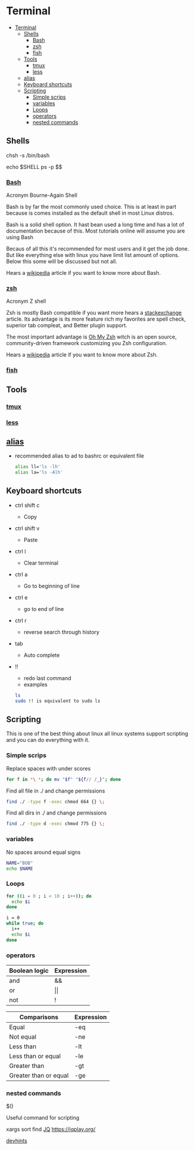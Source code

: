 # Terminal

- [Terminal](#terminal)
  - [Shells](#shells)
    - [Bash](#bash)
    - [zsh](#zsh)
    - [fish](#fish)
  - [Tools](#tools)
    - [tmux](#tmux)
    - [less](#less)
  - [alias](#alias)
  - [Keyboard shortcuts](#keyboard-shortcuts)
  - [Scripting](#scripting)
    - [Simple scrips](#simple-scrips)
    - [variables](#variables)
    - [Loops](#loops)
    - [operators](#operators)
    - [nested commands](#nested-commands)

## Shells

chsh -s /bin/bash

echo $SHELL
ps -p $$

[Bash]: https://en.wikipedia.org/wiki/Bash_(Unix_shell)

### [Bash](http://manpages.ubuntu.com/manpages/jammy/en/man1/bash.1.html)

Acronym Bourne-Again Shell

Bash is by far the most commonly used choice.
This is at least in part because is comes installed as the default shell in most Linux distros.

Bash is a solid shell option. It hast bean used a long time and has a lot of documentation because of this.
Most tutorials online will assume you are using Bash

Becaus of all this it's recommended for most users and it get the job done.
But like everything else with linux you have limit list amount of options.
Below this some will be discussed but not all.

Hears a [wikipedia][Bash] article if you want to know more about Bash.

[ZSH]: https://en.wikipedia.org/wiki/Z_shell
[ZSHSE]: https://apple.stackexchange.com/questions/361870/what-are-the-practical-differences-between-bash-and-zsh
[omyzsh]: https://ohmyz.sh/

### [zsh](http://manpages.ubuntu.com/manpages/jammy/en/man1/zsh.1.html)

Acronym Z shell

Zsh is mostly Bash compatible if you want more hears a [stackexchange][ZSHSE] article.
Its advantage is its more feature rich my favorites are spell check, superior tab compleat, and Better plugin support.

The most important advantage is [Oh My Zsh][omyzsh] witch is an open source, community-driven framework customizing you Zsh configuration.

Hears a [wikipedia][ZSH] article if you want to know more about Zsh.

### [fish](http://manpages.ubuntu.com/manpages/jammy/en/man1/fish.1.html)

## Tools

### [tmux](http://manpages.ubuntu.com/manpages/jammy/en/man1/tmux.1.html)

### [less](http://manpages.ubuntu.com/manpages/jammy/en/man1/less.1.html)

## [alias](http://manpages.ubuntu.com/manpages/jammy/en/man1/alias.1posix.html)

- recommended alias to ad to bashrc or equivalent file

  ```bash
  alias ll='ls -lh'
  alias la='ls -Alh'
  ```

## Keyboard shortcuts

- ctrl shift c
  - Copy
- ctrl shift v
  - Paste
- ctrl l
  - Clear terminal
- ctrl a
  - Go to beginning of line
- ctrl e
  - go to end of line
- ctrl r
  - reverse search through history
- tab
  - Auto complete
- !!
  - redo last command
  - examples

  ```bash
  ls
  sudo !! is equivalent to sudo ls
  ```

## Scripting

This is one of the best thing about linux all linux systems support scripting and you can do everything with it.

### Simple scrips

Replace spaces with under scores

```bash
for f in *\ *; do mv "$f" "${f// /_}"; done
```

Find all file in ./ and change permissions

```bash
find ./ -type f -exec chmod 664 {} \;
```

Find all dirs in ./ and change permissions

```bash
find ./ -type d -exec chmod 775 {} \;
```

### variables

No spaces around equal signs

```bash
NAME="BOB"
echo $NAME
```

### Loops

```bash
for ((i = 0 ; i < 10 ; i++)); do
  echo $i
done
```

```bash
i = 0  
while true; do
  i++
  echo $i
done
```

### operators

| Boolean logic | Expression |
| --- | --- |
| and | && |
| or | \|\| |
| not | ! |

| Comparisons | Expression |
| --- | --- |
| Equal | -eq |
| Not equal | -ne |
| Less than | -lt |
| Less than or equal | -le |
| Greater than | -gt |
| Greater than or equal | -ge |

### nested commands

$()

Useful command for scripting

xargs
sort
find
[JQ](https://stedolan.github.io/jq/)
<https://jqplay.org/>

[devhints](https://devhints.io/bash)
